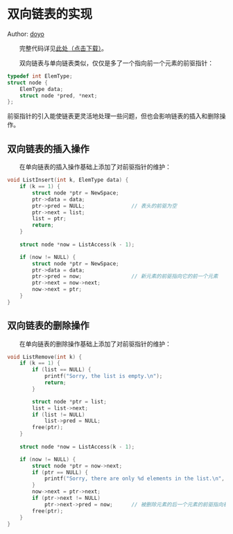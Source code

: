 # 双向链表的实现 

Author: [doyo](https://github.com/doyo2024)

&emsp;&emsp;完整代码详见<a href="https://ucas-ctf.github.io/posts/code/ds_ex1/doubly_linked_list.c" download="doubly_linked_list.c">此处（点击下载）</a>。

&emsp;&emsp;双向链表与单向链表类似，仅仅是多了一个指向前一个元素的前驱指针：

```c
typedef int ElemType;
struct node {
    ElemType data;
    struct node *pred, *next;
};
```

前驱指针的引入能使链表更灵活地处理一些问题，但也会影响链表的插入和删除操作。

## 双向链表的插入操作

&emsp;&emsp;在单向链表的插入操作基础上添加了对前驱指针的维护：

```c
void ListInsert(int k, ElemType data) {
    if (k == 1) {
        struct node *ptr = NewSpace;
        ptr->data = data;
        ptr->pred = NULL;               // 表头的前驱为空
        ptr->next = list;
        list = ptr;
        return;
    }
    
    struct node *now = ListAccess(k - 1);

    if (now != NULL) {
        struct node *ptr = NewSpace;
        ptr->data = data;
        ptr->pred = now;                // 新元素的前驱指向它的前一个元素
        ptr->next = now->next;
        now->next = ptr;
    }
}
```

## 双向链表的删除操作

&emsp;&emsp;在单向链表的删除操作基础上添加了对前驱指针的维护：

```c
void ListRemove(int k) {
    if (k == 1) {
        if (list == NULL) {
            printf("Sorry, the list is empty.\n");
            return;
        }

        struct node *ptr = list;
        list = list->next;
        if (list != NULL)
	        list->pred = NULL;
        free(ptr);
    }
    
    struct node *now = ListAccess(k - 1);

    if (now != NULL) {
        struct node *ptr = now->next;
        if (ptr == NULL) {
        	printf("Sorry, there are only %d elements in the list.\n", k - 1);
		}
        now->next = ptr->next;
        if (ptr->next != NULL)
        	ptr->next->pred = now;      // 被删除元素的后一个元素的前驱指向被删除元素的前一个元素
        free(ptr);
    }
}
```
